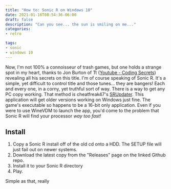 ```yaml
---
title: "How to: Sonic R on Windows 10"
date: 2021-01-16T08:54:36-06:00
draft: false
description: "Can you see... the sun is smiling on me..."
categories:
- retro

tags:
- sonic
- windows 10
---
```

Now, I'm not 100% a connoisseur of trash games, but one holds a strange spot in my heart, thanks to Jon Burton of Tt ([Youtube - Coding Secrets](https://www.youtube.com/channel/UCkY047vYjF92-8HcoVTXAOg)) revealing all his secrets on this title. I'm of course speaking of Sonic R. It's a simple, yet difficult to control title and those tunes... they are bangers! Each and every one, in a corny, yet truthful sort of way. There is a way to get any PC copy working. That method is cheatfreak47's [SRUpdater](https://github.com/cheatfreak47/SRUpdater). This application will get older versions working on Windows just fine. The game's executable so happens to be a 16-bit only application. Even if you were to use WineVDM to launch the app, you'd come to the problem that Sonic R will find your processor *way too fast!*

## Install
1. Copy a Sonic R install off of the old cd onto a HDD. The SETUP file will just fail out on newer systems.
2. Download the latest copy from the "Releases" page on the linked Github repo.
3. Install it to your Sonic R directory
4. Play.

Simple as that, really

